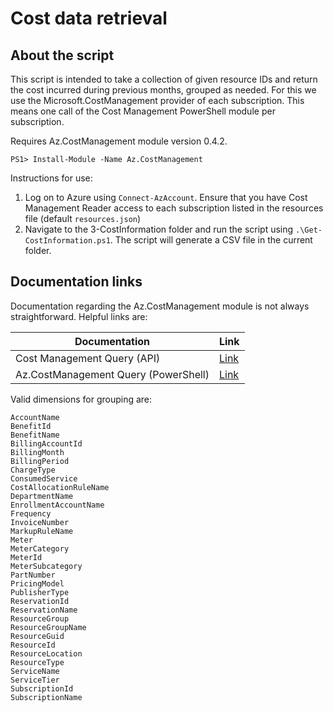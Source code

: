 # Cost data retrieval

## About the script

This script is intended to take a collection of given resource IDs and return the cost incurred during previous months, grouped as needed. For this we use the Microsoft.CostManagement provider of each subscription. This means one call of the Cost Management PowerShell module per subscription.

Requires Az.CostManagement module version 0.4.2.

`PS1> Install-Module -Name Az.CostManagement`

Instructions for use:

1. Log on to Azure using `Connect-AzAccount`. Ensure that you have Cost Management Reader access to each subscription listed in the resources file (default `resources.json`)
2. Navigate to the 3-CostInformation folder and run the script using `.\Get-CostInformation.ps1`. The script will generate a CSV file in the current folder.

## Documentation links
Documentation regarding the Az.CostManagement module is not always straightforward. Helpful links are:

| Documentation | Link |
| -------- | ------- |
| Cost Management Query (API) | [Link](https://learn.microsoft.com/en-us/rest/api/cost-management/query/usage) |
| Az.CostManagement Query (PowerShell) | [Link](https://learn.microsoft.com/en-us/powershell/module/az.costmanagement/invoke-azcostmanagementquery) |

Valid dimensions for grouping are:

``` text
AccountName
BenefitId
BenefitName
BillingAccountId
BillingMonth
BillingPeriod
ChargeType
ConsumedService
CostAllocationRuleName
DepartmentName
EnrollmentAccountName
Frequency
InvoiceNumber
MarkupRuleName
Meter
MeterCategory
MeterId
MeterSubcategory
PartNumber
PricingModel
PublisherType
ReservationId
ReservationName
ResourceGroup
ResourceGroupName
ResourceGuid
ResourceId
ResourceLocation
ResourceType
ServiceName
ServiceTier
SubscriptionId
SubscriptionName
```